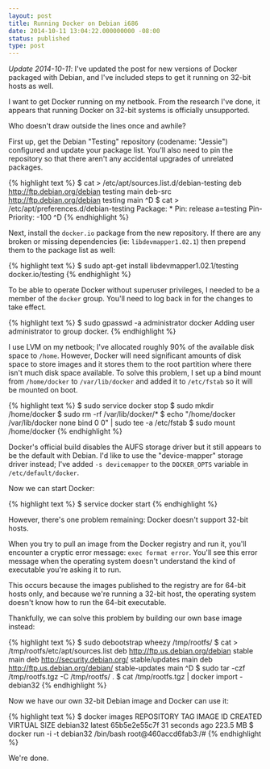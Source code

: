 ```yaml
---
layout: post
title: Running Docker on Debian i686
date: 2014-10-11 13:04:22.000000000 -08:00
status: published
type: post
---
```

*Update 2014-10-11*: I've updated the post for new versions of Docker
packaged with Debian, and I've included steps to get it running on
32-bit hosts as well.

I want to get Docker running on my netbook. From the research I've done,
it appears that running Docker on 32-bit systems is officially unsupported.

Who doesn't draw outside the lines once and awhile?

First up, get the Debian "Testing" repository (codename: "Jessie") configured
and update your package list. You'll also need to pin the repository so that
there aren't any accidental upgrades of unrelated packages.

{% highlight text %}
$ cat > /etc/apt/sources.list.d/debian-testing
deb http://ftp.debian.org/debian testing main
deb-src http://ftp.debian.org/debian testing main
^D
$ cat > /etc/apt/preferences.d/debian-testing
Package: *
Pin: release a=testing
Pin-Priority: -100
^D
{% endhighlight %}

Next, install the `docker.io` package from the new repository. If there
are any broken or missing dependencies (ie: `libdevmapper1.02.1`) then prepend
them to the package list as well:

{% highlight text %}
$ sudo apt-get install libdevmapper1.02.1/testing docker.io/testing
{% endhighlight %}

To be able to operate Docker without superuser privileges, I needed to be a 
member of the `docker` group. You'll need to log back in for the changes to
take effect.

{% highlight text %}
$ sudo gpasswd -a administrator docker
Adding user administrator to group docker.
{% endhighlight %}

I use LVM on my netbook; I've allocated roughly 90% of the available disk
space to `/home`. However, Docker will need significant amounts of disk
space to store images and it stores them to the root partition where there
isn't much disk space available. To solve this problem, I set up a bind mount
from `/home/docker` to `/var/lib/docker` and added it to `/etc/fstab` so it
will be mounted on boot.

{% highlight text %}
$ sudo service docker stop
$ sudo mkdir /home/docker
$ sudo rm -rf /var/lib/docker/*
$ echo "/home/docker /var/lib/docker none bind 0 0" | sudo tee -a /etc/fstab
$ sudo mount /home/docker
{% endhighlight %}

Docker's official build disables the AUFS storage driver but it still appears
to be the default with Debian. I'd like to use the "device-mapper" storage
driver instead; I've added `-s devicemapper` to the `DOCKER_OPTS` variable
in `/etc/default/docker`.

Now we can start Docker:

{% highlight text %}
$ service docker start
{% endhighlight %}

However, there's one problem remaining: Docker doesn't support 32-bit hosts.

When you try to pull an image from the Docker registry and run it, you'll 
encounter a cryptic error message: `exec format error`. You'll see this error
message when the operating system doesn't understand the kind of executable
you're asking it to run.

This occurs because the images published to the registry are for 64-bit hosts
only, and because we're running a 32-bit host, the operating system doesn't
know how to run the 64-bit executable.

Thankfully, we can solve this problem by building our own base image instead:

{% highlight text %}
$ sudo debootstrap wheezy /tmp/rootfs/
$ cat > /tmp/rootfs/etc/apt/sources.list
deb http://ftp.us.debian.org/debian stable main
deb http://security.debian.org/ stable/updates main
deb http://ftp.us.debian.org/debian/ stable-updates main
^D
$ sudo tar -czf /tmp/rootfs.tgz -C /tmp/rootfs/ .
$ cat /tmp/rootfs.tgz | docker import - debian32
{% endhighlight %}

Now we have our own 32-bit Debian image and Docker can use it:

{% highlight text %}
$ docker images
REPOSITORY      TAG     IMAGE ID        CREATED         VIRTUAL SIZE
debian32        latest  65b5e2e55c7f    31 seconds ago  223.5 MB
$ docker run -i -t debian32 /bin/bash
root@460accd6fab3:/#
{% endhighlight %}

We're done.
